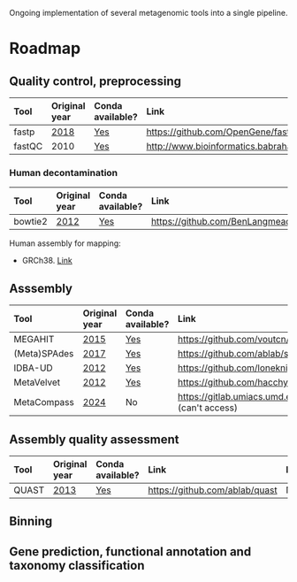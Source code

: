 Ongoing implementation of several metagenomic tools into a single pipeline.

# Roadmap

## Quality control, preprocessing

| Tool   | Original year                                         | Conda available?                            | Link                                                      | Implemented? |
| :----- | :---------------------------------------------------- | :------------------------------------------ | :-------------------------------------------------------- | :----------- |
| fastp  | [2018](https://doi.org/10.1093/bioinformatics/bty560) | [Yes](https://anaconda.org/bioconda/fastp)  | https://github.com/OpenGene/fastp                         | Yes          |
| fastQC | 2010                                                  | [Yes](https://anaconda.org/bioconda/fastqc) | http://www.bioinformatics.babraham.ac.uk/projects/fastqc/ | Yes          |

### Human decontamination

| Tool    | Original year                              | Conda available?                             | Link                                   | Implemented? |
| :------ | :----------------------------------------- | :------------------------------------------- | :------------------------------------- | :----------- |
| bowtie2 | [2012](https://doi.org/10.1038/nmeth.1923) | [Yes](https://anaconda.org/bioconda/bowtie2) | https://github.com/BenLangmead/bowtie2 | Yes          |

Human assembly for mapping: 

* GRCh38. [Link](https://www.ncbi.nlm.nih.gov/datasets/genome/GCF_000001405.40/)

## Asssembly

| Tool         | Original year                                                  | Conda available?                                | Link                                                          | Implemented? |
| :----------- | :------------------------------------------------------------- | :---------------------------------------------- | :------------------------------------------------------------ | :----------- |
| MEGAHIT      | [2015](https://doi.org/10.1093/bioinformatics/btv033)          | [Yes](https://anaconda.org/bioconda/megahit)    | https://github.com/voutcn/megahit                             | No           |
| (Meta)SPAdes | [2017](https://doi.org/10.1101/gr.213959.116)                  | [Yes](https://anaconda.org/bioconda/spades)     | https://github.com/ablab/spades                               | No           |
| IDBA-UD      | [2012](https://doi.org/10.1093/bioinformatics/bts174)          | [Yes](https://anaconda.org/bioconda/idba)       | https://github.com/loneknightpy/idba                          | No           |
| MetaVelvet   | [2012](https://doi.org/10.1093/nar/gks678)                     | [Yes](https://anaconda.org/bioconda/metavelvet) | https://github.com/hacchy/MetaVelvet                          | No           |
| MetaCompass  | [2024](https://arxiv.org/ftp/arxiv/papers/2403/2403.01578.pdf) | No                                              | https://gitlab.umiacs.umd.edu/mpop/metacompass (can't access) | No           |

## Assembly quality assessment

| Tool  | Original year                                         | Conda available?                           | Link                           | Implemented? |
| :---- | :---------------------------------------------------- | :----------------------------------------- | :----------------------------- | :----------- |
| QUAST | [2013](https://doi.org/10.1093/bioinformatics/btt086) | [Yes](https://anaconda.org/bioconda/quast) | https://github.com/ablab/quast | No           |

## Binning

## Gene prediction, functional annotation and taxonomy classification